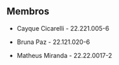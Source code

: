 ## Membros
* Cayque Cicarelli - 22.221.005-6

* Bruna Paz - 22.121.020-6

* Matheus Miranda - 22.22.0017-2
